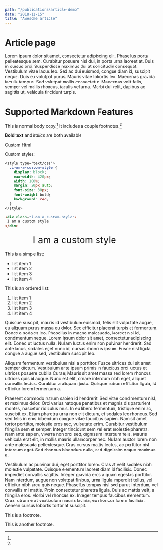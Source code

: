 ```yaml
---
path: "/publications/article-demo"
date: "2018-11-15"
title: "Awesome article"
---
```


# Article page

Lorem ipsum dolor sit amet, consectetur adipiscing elit. Phasellus porta pellentesque sem. Curabitur posuere nisl dui, in porta urna laoreet at. Duis in cursus orci. Suspendisse maximus dui at sollicitudin consequat. Vestibulum vitae lacus leo. Sed ac dui euismod, congue diam id, suscipit neque. Duis eu volutpat purus. Mauris vitae lobortis leo. Maecenas gravida iaculis tempus. Sed volutpat mollis consectetur. Maecenas velit felis, semper vel mollis rhoncus, iaculis vel urna. Morbi dui velit, dapibus ac sagittis ut, vehicula tincidunt turpis.


# Supported Markdown Features

This is normal body copy.[^also] It includes a couple footnotes.[^thing]

**Bold text** and *italics* are both available

<div>
 Custom Html
</div>

Custom styles:

<style type="text/css">
  .i-am-a-custom-style {
    display: block;
    max-width: 320px;
    width: 100%;
    margin: 20px auto;
    font-size: 30px;
    font-weight bold;
  }
</style>


```css
<style type="text/css">
  .i-am-a-custom-style {
    display: block;
    max-width: 420px;
    width: 100%;
    margin: 20px auto;
    font-size: 30px;
    font-weight bold;
    background: red;
  }
</style>
```
```html
<div class="i-am-a-custom-style">
 I am a custom style
</div>
```


<div class="i-am-a-custom-style">
 I am a custom style
</div>

This is a simple list:

- list item 1
- list item 2
- list item 3
- list item 4

This is an ordered list:

1. list item 1
2. list item 2
3. list item 3
4. list item 4


Quisque suscipit, mauris id vestibulum euismod, felis elit vulputate augue, eu aliquam purus massa eu dolor. Sed efficitur placerat turpis et fermentum. Donec a sodales leo. Phasellus in magna malesuada, laoreet nisi id, condimentum neque. Lorem ipsum dolor sit amet, consectetur adipiscing elit. Donec ut luctus nulla. Nullam luctus enim non pulvinar hendrerit. Sed ante lacus, sodales eget nunc id, cursus rhoncus ipsum. Fusce nisl ligula, congue a augue sed, vestibulum suscipit leo.

Aliquam fermentum vestibulum nisl a porttitor. Fusce ultrices dui sit amet semper dictum. Vestibulum ante ipsum primis in faucibus orci luctus et ultrices posuere cubilia Curae; Mauris sit amet massa sed lorem rhoncus ultrices quis id augue. Nunc est elit, ornare interdum nibh eget, aliquet convallis lectus. Curabitur a aliquam justo. Quisque rutrum efficitur ligula, id efficitur lorem fermentum a.

Praesent commodo rutrum sapien id hendrerit. Sed vitae condimentum nisl, et maximus dolor. Orci varius natoque penatibus et magnis dis parturient montes, nascetur ridiculus mus. In eu libero fermentum, tristique enim ac, suscipit ex. Etiam pharetra urna non elit dictum, et sodales leo rhoncus. Sed sed felis in eros bibendum congue vitae faucibus sapien. Nam sit amet tortor porttitor, molestie eros nec, vulputate enim. Curabitur vestibulum fringilla sem et semper. Integer tincidunt sem vel erat molestie pharetra. Nam ante sapien, viverra non orci sed, dignissim interdum felis. Mauris vehicula erat elit, in mollis mauris ullamcorper nec. Nullam auctor lorem non ante malesuada pellentesque. Cras cursus mattis lectus, ac porttitor nisl interdum eget. Sed rhoncus bibendum nulla, sed dignissim neque maximus a.

Vestibulum ac pulvinar dui, eget porttitor lorem. Cras at velit sodales nibh molestie vulputate. Quisque elementum laoreet diam id facilisis. Donec imperdiet convallis sagittis. Integer gravida eros a quam egestas porttitor. Nam interdum, augue non volutpat finibus, urna ligula imperdiet tellus, vel efficitur nibh arcu quis neque. Phasellus tempus nisl sed purus interdum, vel convallis mi mattis. Proin consectetur pharetra ligula. Duis ac mattis velit, a fringilla eros. Morbi vel rhoncus ex. Integer tempus faucibus elementum. Cras rutrum erat vestibulum mauris lacinia, eu rhoncus lorem facilisis. Aenean cursus lobortis tortor at suscipit.

[^also]:
  This is a footnote.

[^thing]:
  This is another footnote.